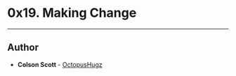 # 0x19. Making Change

---

## Author
* **Colson Scott** - [OctopusHugz](https://github.com/OctopusHugz)

